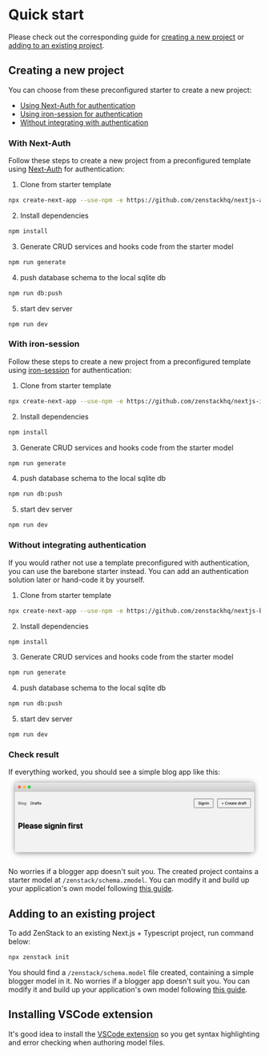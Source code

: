 # Quick start

Please check out the corresponding guide for [creating a new project](#creating-a-new-project) or [adding to an existing project](#adding-to-an-existing-project).

## Creating a new project

You can choose from these preconfigured starter to create a new project:

-   [Using Next-Auth for authentication](#with-next-auth)
-   [Using iron-session for authentication](#with-iron-session)
-   [Without integrating with authentication](#without-integrating-authentication)

### With Next-Auth

Follow these steps to create a new project from a preconfigured template using [Next-Auth](https://next-auth.js.org/ ':target=blank') for authentication:

1. Clone from starter template

```bash
npx create-next-app --use-npm -e https://github.com/zenstackhq/nextjs-auth-starter
```

2. Install dependencies

```bash
npm install
```

3. Generate CRUD services and hooks code from the starter model

```bash
npm run generate
```

4. push database schema to the local sqlite db

```bash
npm run db:push
```

5. start dev server

```
npm run dev
```

### With iron-session

Follow these steps to create a new project from a preconfigured template using [iron-session](https://www.npmjs.com/package/iron-session ':target=blank') for authentication:

1. Clone from starter template

```bash
npx create-next-app --use-npm -e https://github.com/zenstackhq/nextjs-iron-session-starter
```

2. Install dependencies

```bash
npm install
```

3. Generate CRUD services and hooks code from the starter model

```bash
npm run generate
```

4. push database schema to the local sqlite db

```bash
npm run db:push
```

5. start dev server

```
npm run dev
```

### Without integrating authentication

If you would rather not use a template preconfigured with authentication, you can use the barebone starter instead. You can add an authentication solution later or hand-code it by yourself.

1. Clone from starter template

```bash
npx create-next-app --use-npm -e https://github.com/zenstackhq/nextjs-barebone-starter
```

2. Install dependencies

```bash
npm install
```

3. Generate CRUD services and hooks code from the starter model

```bash
npm run generate
```

4. push database schema to the local sqlite db

```bash
npm run db:push
```

5. start dev server

```
npm run dev
```

### Check result

If everything worked, you should see a simple blog app like this:
![starter screen shot](_media/starter-shot.png 'Starter project screenshot')

No worries if a blogger app doesn't suit you. The created project contains a starter model at `/zenstack/schema.zmodel`. You can modify it and build up your application's own model following [this guide](modeling-your-app.md).

## Adding to an existing project

To add ZenStack to an existing Next.js + Typescript project, run command below:

```bash
npx zenstack init
```

You should find a `/zenstack/schema.model` file created, containing a simple blogger model in it. No worries if a blogger app doesn't suit you. You can modify it and build up your application's own model following [this guide](modeling-your-app.md).

## Installing VSCode extension

It's good idea to install the [VSCode extension](https://marketplace.visualstudio.com/items?itemName=zenstack.zenstack ':target=_blank') so you get syntax highlighting and error checking when authoring model files.
